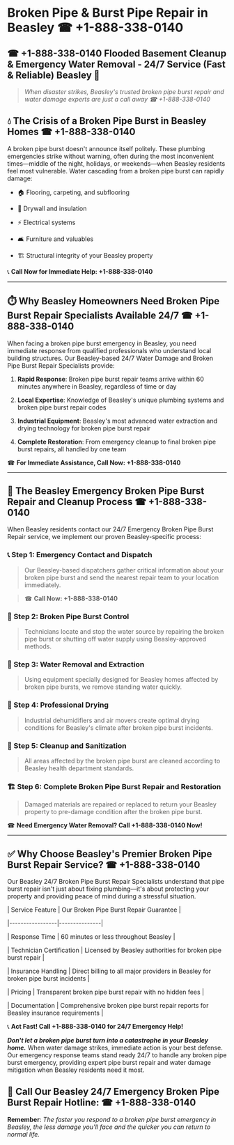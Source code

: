 # Broken Pipe & Burst Pipe Repair in Beasley ☎ +1-888-338-0140  
## ☎ +1-888-338-0140 Flooded Basement Cleanup & Emergency Water Removal - 24/7 Service (Fast & Reliable) Beasley 🚨  

> *When disaster strikes, Beasley's trusted broken pipe burst repair and water damage experts are just a call away ☎ +1-888-338-0140*  

## 💧 The Crisis of a Broken Pipe Burst in Beasley Homes ☎ +1-888-338-0140  

A broken pipe burst doesn't announce itself politely. These plumbing emergencies strike without warning, often during the most inconvenient times—middle of the night, holidays, or weekends—when Beasley residents feel most vulnerable. Water cascading from a broken pipe burst can rapidly damage:  

* 🏠 Flooring, carpeting, and subflooring  
* 🧱 Drywall and insulation  
* ⚡ Electrical systems  
* 🛋️ Furniture and valuables  
* 🏗️ Structural integrity of your Beasley property  

📞 **Call Now for Immediate Help: +1-888-338-0140**  

---  

## ⏱️ Why Beasley Homeowners Need Broken Pipe Burst Repair Specialists Available 24/7 ☎ +1-888-338-0140  

When facing a broken pipe burst emergency in Beasley, you need immediate response from qualified professionals who understand local building structures. Our Beasley-based 24/7 Water Damage and Broken Pipe Burst Repair Specialists provide:  

1. **Rapid Response**: Broken pipe burst repair teams arrive within 60 minutes anywhere in Beasley, regardless of time or day  
2. **Local Expertise**: Knowledge of Beasley's unique plumbing systems and broken pipe burst repair codes  
3. **Industrial Equipment**: Beasley's most advanced water extraction and drying technology for broken pipe burst repair  
4. **Complete Restoration**: From emergency cleanup to final broken pipe burst repairs, all handled by one team  

☎ **For Immediate Assistance, Call Now: +1-888-338-0140**  

---  

## 🔧 The Beasley Emergency Broken Pipe Burst Repair and Cleanup Process ☎ +1-888-338-0140  

When Beasley residents contact our 24/7 Emergency Broken Pipe Burst Repair service, we implement our proven Beasley-specific process:  

### 📞 Step 1: Emergency Contact and Dispatch  
> Our Beasley-based dispatchers gather critical information about your broken pipe burst and send the nearest repair team to your location immediately.  
> ☎ **Call Now: +1-888-338-0140**  

### 🚿 Step 2: Broken Pipe Burst Control  
> Technicians locate and stop the water source by repairing the broken pipe burst or shutting off water supply using Beasley-approved methods.  

### 🌊 Step 3: Water Removal and Extraction  
> Using equipment specially designed for Beasley homes affected by broken pipe bursts, we remove standing water quickly.  

### 💨 Step 4: Professional Drying  
> Industrial dehumidifiers and air movers create optimal drying conditions for Beasley's climate after broken pipe burst incidents.  

### 🧼 Step 5: Cleanup and Sanitization  
> All areas affected by the broken pipe burst are cleaned according to Beasley health department standards.  

### 🏗️ Step 6: Complete Broken Pipe Burst Repair and Restoration  
> Damaged materials are repaired or replaced to return your Beasley property to pre-damage condition after the broken pipe burst.  

☎ **Need Emergency Water Removal? Call +1-888-338-0140 Now!**  

---  

## ✅ Why Choose Beasley's Premier Broken Pipe Burst Repair Service? ☎ +1-888-338-0140  

Our Beasley 24/7 Broken Pipe Burst Repair Specialists understand that pipe burst repair isn't just about fixing plumbing—it's about protecting your property and providing peace of mind during a stressful situation.  

| Service Feature | Our Broken Pipe Burst Repair Guarantee |  
|-----------------|---------------|  
| Response Time | 60 minutes or less throughout Beasley |  
| Technician Certification | Licensed by Beasley authorities for broken pipe burst repair |  
| Insurance Handling | Direct billing to all major providers in Beasley for broken pipe burst incidents |  
| Pricing | Transparent broken pipe burst repair with no hidden fees |  
| Documentation | Comprehensive broken pipe burst repair reports for Beasley insurance requirements |  

📞 **Act Fast! Call +1-888-338-0140 for 24/7 Emergency Help!**  

***Don't let a broken pipe burst turn into a catastrophe in your Beasley home.*** When water damage strikes, immediate action is your best defense. Our emergency response teams stand ready 24/7 to handle any broken pipe burst emergency, providing expert pipe burst repair and water damage mitigation when Beasley residents need it most.  

## 📱 Call Our Beasley 24/7 Emergency Broken Pipe Burst Repair Hotline: ☎ +1-888-338-0140  

**Remember**: *The faster you respond to a broken pipe burst emergency in Beasley, the less damage you'll face and the quicker you can return to normal life.*